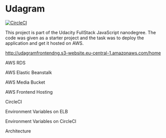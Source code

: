# Udagram

[![CircleCI](https://circleci.com/gh/ngozi-ekekwe/udagram/tree/main.svg?style=svg)](https://circleci.com/gh/ngozi-ekekwe/udagram/tree/main)


This project is part of the Udacity FullStack JavaScript nanodegree. The code was given as a starter project and the task was to deploy the application and get it hosted on AWS.

http://udagramfrontendng.s3-website.eu-central-1.amazonaws.com/home

AWS RDS 


AWS Elastic Beanstalk


AWS Media Bucket

AWS Frontend Hosting

CircleCI 

Environment Variables on ELB


Environment Variables on CircleCI


Architecture

